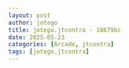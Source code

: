 ```yaml
---
layout: post
author: jotego
title: jotego.jtcontra - 18679bc
date: 2025-05-23
categories: [Arcade, jtcontra]
tags: [jotego.jtcontra]
---
```


